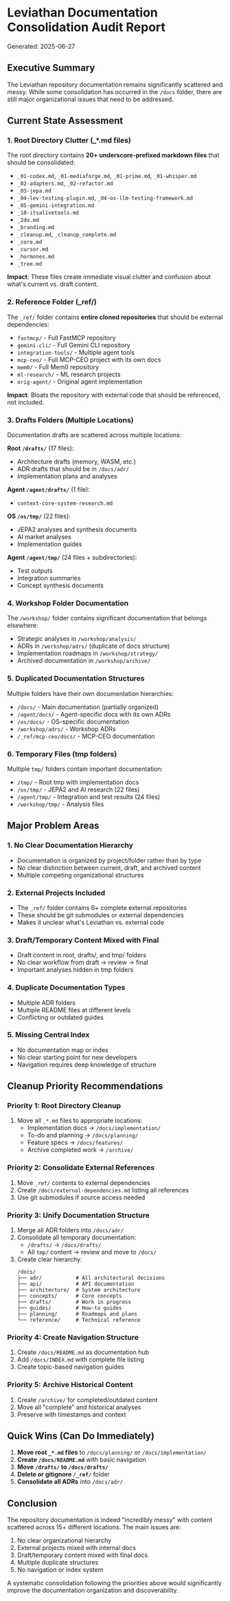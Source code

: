# Leviathan Documentation Consolidation Audit Report
Generated: 2025-06-27

## Executive Summary

The Leviathan repository documentation remains significantly scattered and messy. While some consolidation has occurred in the `/docs` folder, there are still major organizational issues that need to be addressed.

## Current State Assessment

### 1. Root Directory Clutter (_*.md files)
The root directory contains **20+ underscore-prefixed markdown files** that should be consolidated:

- `_01-codex.md`, `_01-mediaforge.md`, `_01-prime.md`, `_01-whisper.md`
- `_02-adapters.md`, `_02-refactor.md`
- `_03-jepa.md`
- `_04-lev-testing-plugin.md`, `_04-os-llm-testing-framework.md`
- `_05-gemini-integration.md`
- `_10-itsalivetools.md`
- `_2do.md`
- `_branding.md`
- `_cleanup.md`, `_cleanup_complete.md`
- `_core.md`
- `_cursor.md`
- `_hormones.md`
- `_tree.md`

**Impact**: These files create immediate visual clutter and confusion about what's current vs. draft content.

### 2. Reference Folder (_ref/)
The `_ref/` folder contains **entire cloned repositories** that should be external dependencies:
- `fastmcp/` - Full FastMCP repository
- `gemini-cli/` - Full Gemini CLI repository  
- `integration-tools/` - Multiple agent tools
- `mcp-ceo/` - Full MCP-CEO project with its own docs
- `mem0/` - Full Mem0 repository
- `ml-research/` - ML research projects
- `orig-agent/` - Original agent implementation

**Impact**: Bloats the repository with external code that should be referenced, not included.

### 3. Drafts Folders (Multiple Locations)
Documentation drafts are scattered across multiple locations:

**Root `/drafts/`** (17 files):
- Architecture drafts (memory, WASM, etc.)
- ADR drafts that should be in `/docs/adr/`
- Implementation plans and analyses

**Agent `/agent/drafts/`** (1 file):
- `context-core-system-research.md`

**OS `/os/tmp/`** (22 files):
- JEPA2 analyses and synthesis documents
- AI market analyses
- Implementation guides

**Agent `/agent/tmp/`** (24 files + subdirectories):
- Test outputs
- Integration summaries
- Concept synthesis documents

### 4. Workshop Folder Documentation
The `/workshop/` folder contains significant documentation that belongs elsewhere:
- Strategic analyses in `/workshop/analysis/`
- ADRs in `/workshop/adrs/` (duplicate of docs structure)
- Implementation roadmaps in `/workshop/strategy/`
- Archived documentation in `/workshop/archive/`

### 5. Duplicated Documentation Structures
Multiple folders have their own documentation hierarchies:
- `/docs/` - Main documentation (partially organized)
- `/agent/docs/` - Agent-specific docs with its own ADRs
- `/os/docs/` - OS-specific documentation
- `/workshop/adrs/` - Workshop ADRs
- `/_ref/mcp-ceo/docs/` - MCP-CEO documentation

### 6. Temporary Files (tmp folders)
Multiple `tmp/` folders contain important documentation:
- `/tmp/` - Root tmp with implementation docs
- `/os/tmp/` - JEPA2 and AI research (22 files)
- `/agent/tmp/` - Integration and test results (24 files)
- `/workshop/tmp/` - Analysis files

## Major Problem Areas

### 1. **No Clear Documentation Hierarchy**
- Documentation is organized by project/folder rather than by type
- No clear distinction between current, draft, and archived content
- Multiple competing organizational structures

### 2. **External Projects Included**
- The `_ref/` folder contains 6+ complete external repositories
- These should be git submodules or external dependencies
- Makes it unclear what's Leviathan vs. external code

### 3. **Draft/Temporary Content Mixed with Final**
- Draft content in root, drafts/, and tmp/ folders
- No clear workflow from draft → review → final
- Important analyses hidden in tmp folders

### 4. **Duplicate Documentation Types**
- Multiple ADR folders
- Multiple README files at different levels
- Conflicting or outdated guides

### 5. **Missing Central Index**
- No documentation map or index
- No clear starting point for new developers
- Navigation requires deep knowledge of structure

## Cleanup Priority Recommendations

### Priority 1: Root Directory Cleanup
1. Move all `_*.md` files to appropriate locations:
   - Implementation docs → `/docs/implementation/`
   - To-do and planning → `/docs/planning/`
   - Feature specs → `/docs/features/`
   - Archive completed work → `/archive/`

### Priority 2: Consolidate External References
1. Move `_ref/` contents to external dependencies
2. Create `/docs/external-dependencies.md` listing all references
3. Use git submodules if source access needed

### Priority 3: Unify Documentation Structure
1. Merge all ADR folders into `/docs/adr/`
2. Consolidate all temporary documentation:
   - `/drafts/` → `/docs/drafts/`
   - All `tmp/` content → review and move to `/docs/`
3. Create clear hierarchy:
   ```
   /docs/
   ├── adr/           # All architectural decisions
   ├── api/           # API documentation
   ├── architecture/  # System architecture
   ├── concepts/      # Core concepts
   ├── drafts/        # Work in progress
   ├── guides/        # How-to guides
   ├── planning/      # Roadmaps and plans
   └── reference/     # Technical reference
   ```

### Priority 4: Create Navigation Structure
1. Create `/docs/README.md` as documentation hub
2. Add `/docs/INDEX.md` with complete file listing
3. Create topic-based navigation guides

### Priority 5: Archive Historical Content
1. Create `/archive/` for completed/outdated content
2. Move all "complete" and historical analyses
3. Preserve with timestamps and context

## Quick Wins (Can Do Immediately)

1. **Move root `_*.md` files** to `/docs/planning/` or `/docs/implementation/`
2. **Create `/docs/README.md`** with basic navigation
3. **Move `/drafts/` to `/docs/drafts/`**
4. **Delete or gitignore `/_ref/`** folder
5. **Consolidate all ADRs** into `/docs/adr/`

## Conclusion

The repository documentation is indeed "incredibly messy" with content scattered across 15+ different locations. The main issues are:
1. No clear organizational hierarchy
2. External projects mixed with internal docs
3. Draft/temporary content mixed with final docs
4. Multiple duplicate structures
5. No navigation or index system

A systematic consolidation following the priorities above would significantly improve the documentation organization and discoverability.